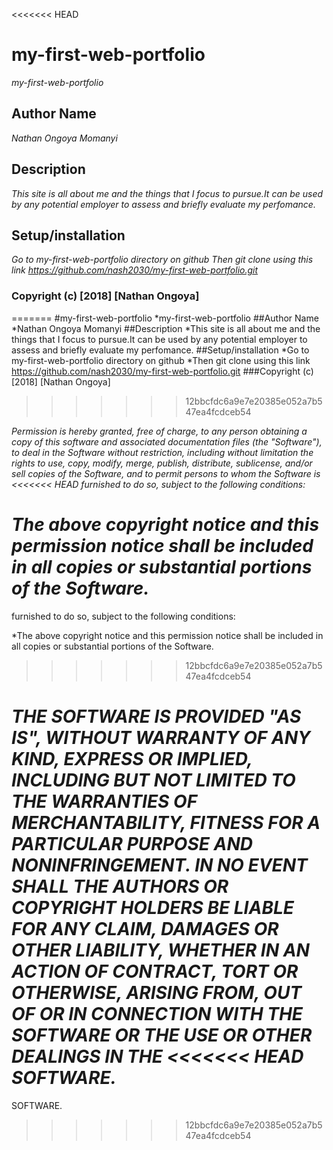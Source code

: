 <<<<<<< HEAD
# my-first-web-portfolio
  *my-first-web-portfolio*

## Author Name
  *Nathan Ongoya Momanyi*

## Description
  *This site is all about me and the things that I focus to pursue.It can be used by any potential employer to assess and briefly evaluate my perfomance.*

## Setup/installation
  *Go to my-first-web-portfolio directory on github*
  *Then git clone using this link <https://github.com/nash2030/my-first-web-portfolio.git>*
 ### Copyright (c) [2018] [Nathan Ongoya]
=======
#my-first-web-portfolio
  *my-first-web-portfolio
##Author Name
  *Nathan Ongoya Momanyi
##Description
  *This site is all about me and the things that I focus to pursue.It can be used by any potential employer to assess and briefly evaluate my perfomance.
##Setup/installation
  *Go to my-first-web-portfolio directory on github
  *Then git clone using this link <https://github.com/nash2030/my-first-web-portfolio.git>
 ###Copyright (c) [2018] [Nathan Ongoya]
>>>>>>> 12bbcfdc6a9e7e20385e052a7b547ea4fcdceb54

*Permission is hereby granted, free of charge, to any person obtaining a copy
of this software and associated documentation files (the "Software"), to deal
in the Software without restriction, including without limitation the rights
to use, copy, modify, merge, publish, distribute, sublicense, and/or sell
copies of the Software, and to permit persons to whom the Software is
<<<<<<< HEAD
furnished to do so, subject to the following conditions:*

*The above copyright notice and this permission notice shall be included in all
copies or substantial portions of the Software.*
=======
furnished to do so, subject to the following conditions:

*The above copyright notice and this permission notice shall be included in all
copies or substantial portions of the Software.
>>>>>>> 12bbcfdc6a9e7e20385e052a7b547ea4fcdceb54

*THE SOFTWARE IS PROVIDED "AS IS", WITHOUT WARRANTY OF ANY KIND, EXPRESS OR
IMPLIED, INCLUDING BUT NOT LIMITED TO THE WARRANTIES OF MERCHANTABILITY,
FITNESS FOR A PARTICULAR PURPOSE AND NONINFRINGEMENT. IN NO EVENT SHALL THE
AUTHORS OR COPYRIGHT HOLDERS BE LIABLE FOR ANY CLAIM, DAMAGES OR OTHER
LIABILITY, WHETHER IN AN ACTION OF CONTRACT, TORT OR OTHERWISE, ARISING FROM,
OUT OF OR IN CONNECTION WITH THE SOFTWARE OR THE USE OR OTHER DEALINGS IN THE
<<<<<<< HEAD
SOFTWARE.*
=======
SOFTWARE.
>>>>>>> 12bbcfdc6a9e7e20385e052a7b547ea4fcdceb54
